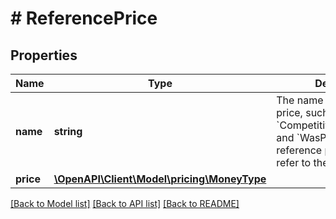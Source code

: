 # # ReferencePrice

## Properties

Name | Type | Description | Notes
------------ | ------------- | ------------- | -------------
**name** | **string** | The name of the reference price, such as &#x60;CompetitivePriceThreshold&#x60; and &#x60;WasPrice&#x60;. For reference price definitions, refer to the [Use Case Guide](https://developer-docs.amazon.com/sp-api/docs/product-pricing-api-v2022-05-01-use-case-guide). |
**price** | [**\OpenAPI\Client\Model\pricing\MoneyType**](MoneyType.md) |  |

[[Back to Model list]](../../README.md#models) [[Back to API list]](../../README.md#endpoints) [[Back to README]](../../README.md)
